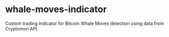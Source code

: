# whale-moves-indicator
Custom trading indicator for Bitcoin Whale Moves detection using data from Cryptomon API.

